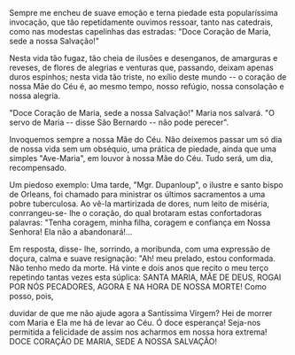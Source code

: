 Sempre me encheu de suave emoção e terna piedade esta popularíssima invocação, que tão repetidamente ouvimos ressoar, tanto nas catedrais, como nas modestas capelinhas das estradas: "Doce Coração de Maria, sede a nossa Salvação!"

Nesta vida tão fugaz, tão cheia de ilusões e desenganos, de amarguras e reveses, de flores de alegrias e venturas que, passando, deixam apenas duros espinhos; nesta vida tão triste, no exílio deste mundo -- o coração de nossa Mãe do Céu é, ao mesmo tempo, nosso refúgio, nossa consolação e nossa alegria.

"Doce Coração de Maria, sede a nossa Salvação!" Maria nos salvará. "O servo de Maria -- disse São Bernardo -- não pode perecer".

Invoquemos sempre a nossa Mãe do Céu. Não deixemos passar um só dia de nossa vida sem um obséquio, uma prática de piedade, ainda que uma simples "Ave-Maria", em louvor à nossa Mãe do Céu. Tudo será, um dia, recompensado.

Um piedoso exemplo: Uma tarde, "Mgr. Dupanloup", o ilustre e santo bispo de Orleans, foi chamado para ministrar os últimos sacramentos a uma pobre tuberculosa. Ao vê-la martirizada de dores, num leito de miséria, conrrangeu-se- lhe o coração, do qual brotaram estas confortadoras palavras: "Tenha coragem, minha filha, coragem e confiança em Nossa Senhora! Ela não a abandonará!\...

Em resposta, disse- lhe, sorrindo, a moribunda, com uma expressão de doçura, calma e suave resignação: "Ah! meu prelado, estou conformada. Não tenho medo da morte. Há vinte e dois anos que recito o meu terço repetindo tantas vezes esta súplica: SANTA MARIA, MÃE DE DEUS, ROGAI POR NÓS PECADORES, AGORA E NA HORA DE NOSSA MORTE! Como posso, pois,

duvidar de que me não ajude agora a Santíssima Virgem? Hei de morrer com Maria e Ela me há de levar ao Céu. Ó doce esperança! Seja-nos permitida a felicidade de assim nos acharmos em nossa hora extrema! DOCE CORAÇÃO DE MARIA, SEDE A NOSSA SALVAÇÃO!